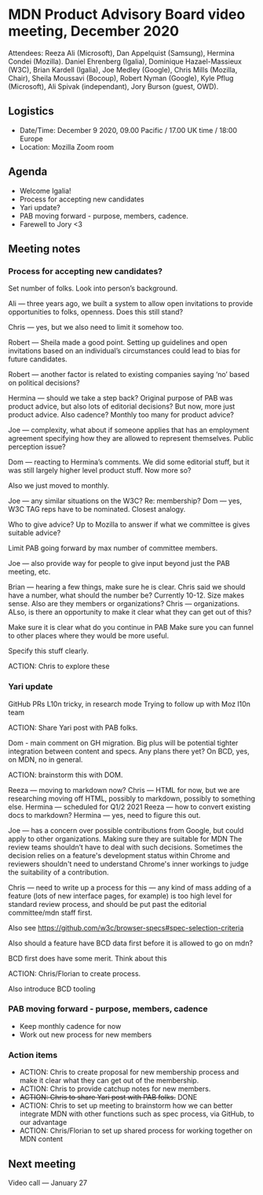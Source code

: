 # MDN Product Advisory Board video meeting, December 2020

Attendees: Reeza Ali (Microsoft), Dan Appelquist (Samsung), Hermina Condei (Mozilla). Daniel Ehrenberg (Igalia), Dominique Hazael-Massieux (W3C), Brian Kardell (Igalia), Joe Medley (Google), Chris Mills (Mozilla, Chair), Sheila Moussavi (Bocoup), Robert Nyman (Google), Kyle Pflug (Microsoft), Ali Spivak (independant), Jory Burson (guest, OWD).

## Logistics
* Date/Time: December 9 2020, 09.00 Pacific / 17.00 UK time / 18:00 Europe
* Location: Mozilla Zoom room

## Agenda

* Welcome Igalia!
* Process for accepting new candidates
* Yari update?
* PAB moving forward - purpose, members, cadence.
* Farewell to Jory <3



## Meeting notes

### Process for accepting new candidates?

Set number of folks.
Look into person’s background.

Ali — three years ago, we built a system to allow open invitations to provide opportunities to folks, openness. Does this still stand?

Chris — yes, but we also need to limit it somehow too.

Robert — Sheila made a good point. Setting up guidelines and open invitations based on an individual’s circumstances could lead to bias for future candidates.

Robert — another factor is related to existing companies saying ‘no’ based on political decisions?

Hermina — should we take a step back? Original purpose of PAB was product advice, but also lots of editorial decisions? But now, more just product advice. Also cadence? Monthly too many for product advice?

Joe — complexity, what about if someone applies that has an employment agreement specifying how they are allowed to represent themselves. Public perception issue?

Dom — reacting to Hermina’s comments. We did some editorial stuff, but it was still largely higher level product stuff. Now more so?

Also we just moved to monthly.

Joe — any similar situations on the W3C? Re: membership?
Dom — yes, W3C TAG reps have to be nominated. Closest analogy.

Who to give advice? Up to Mozilla to answer if what we committee is gives suitable advice?

Limit PAB going forward by max number of committee members.

Joe — also provide way for people to give input beyond just the PAB meeting, etc.

Brian — hearing a few things, make sure he is clear.
Chris said we should have a number, what should the number be? Currently 10-12. Size makes sense.
Also are they members or organizations? Chris — organizations.
ALso, is there an opportunity to make it clear what they can get out of this?

Make sure it is clear what do you continue in PAB
Make sure you can funnel to other places where they would be more useful.

Specify this stuff clearly.

ACTION: Chris to explore these


### Yari update

GitHub PRs
L10n tricky, in research mode
Trying to follow up with Moz l10n team

ACTION: Share Yari post with PAB folks.

Dom - main comment on GH migration. Big plus will be potential tighter integration between content and specs. Any plans there yet?
On BCD, yes, on MDN, no in general.

ACTION: brainstorm this with DOM.

Reeza — moving to markdown now?
Chris — HTML for now, but we are researching moving off HTML, possibly to markdown, possibly to something else.
Hermina — scheduled for Q1/2 2021
Reeza — how to convert existing docs to markdown?
Hermina — yes, need to figure this out.

Joe — has a concern over possible contributions from Google, but could apply to other organizations.
Making sure they are suitable for MDN
The review teams shouldn’t have to deal with such decisions. Sometimes the decision relies on a feature's development status within Chrome and reviewers shouldn't need to understand Chrome's inner workings to judge the suitability of a contribution.

Chris — need to write up a process for this — any kind of mass adding of a feature (lots of new interface pages, for example) is too high level for standard review process, and should be put past the editorial committee/mdn staff first.

Also see https://github.com/w3c/browser-specs#spec-selection-criteria

Also should a feature have BCD data first before it is allowed to go on mdn?

BCD first does have some merit. Think about this

ACTION: Chris/Florian to create process.

Also introduce BCD tooling


### PAB moving forward - purpose, members, cadence

* Keep monthly cadence for now
* Work out new process for new members


### Action items

* ACTION: Chris to create proposal for new membership process and make it clear what they can get out of the membership.
* ACTION: Chris to provide catchup notes for new members.
* <s>ACTION: Chris to share Yari post with PAB folks.</s> DONE
* ACTION: Chris to set up meeting to brainstorm how we can better integrate MDN with other functions such as spec process, via GitHub, to our advantage
* ACTION: Chris/Florian to set up shared process for working together on MDN content



## Next meeting

Video call — January 27
